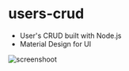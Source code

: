 # users-crud
* User's CRUD built with Node.js
* Material Design for UI

![screenshoot](https://github.com/pilisign/users-crud/blob/master/screenshoot.png "Screenshoot of the project")
